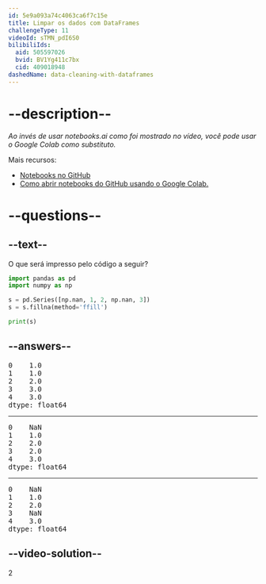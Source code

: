 ```yaml
---
id: 5e9a093a74c4063ca6f7c15e
title: Limpar os dados com DataFrames
challengeType: 11
videoId: sTMN_pdI6S0
bilibiliIds:
  aid: 505597026
  bvid: BV1Yg411c7bx
  cid: 409018948
dashedName: data-cleaning-with-dataframes
---
```


# --description--

*Ao invés de usar notebooks.ai como foi mostrado no vídeo, você pode usar o Google Colab como substituto.*

Mais recursos:

-  <a href="https://github.com/ine-rmotr-curriculum/data-cleaning-rmotr-freecodecamp" target="_blank" rel="noopener noreferrer nofollow">Notebooks no GitHub</a>
-  <a href="https://colab.research.google.com/github/googlecolab/colabtools/blob/master/notebooks/colab-github-demo.ipynb" target="_blank" rel="noopener noreferrer nofollow">Como abrir notebooks do GitHub usando o Google Colab.</a>

# --questions--

## --text--

O que será impresso pelo código a seguir?

```py
import pandas as pd
import numpy as np

s = pd.Series([np.nan, 1, 2, np.nan, 3])
s = s.fillna(method='ffill')

print(s)
```

## --answers--

<pre>
0    1.0
1    1.0
2    2.0
3    3.0
4    3.0
dtype: float64
</pre>

---

<pre>
0    NaN
1    1.0
2    2.0
3    2.0
4    3.0
dtype: float64
</pre>

---

<pre>
0    NaN
1    1.0
2    2.0
3    NaN
4    3.0
dtype: float64
</pre>

## --video-solution--

2

